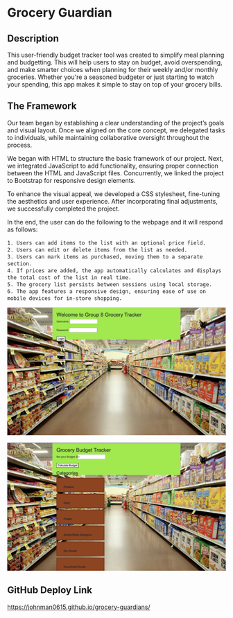 # Grocery Guardian

## Description

This user-friendly budget tracker tool was created to simplify meal planning and budgetting. This will help users to stay on budget, avoid overspending, and make smarter choices when planning for their weekly and/or monthly groceries. Whether you're a seasoned budgeter or just starting to watch your spending, this app makes it simple to stay on top of your grocery bills.

## The Framework

Our team began by establishing a clear understanding of the project’s goals and visual layout. Once we aligned on the core concept, we delegated tasks to individuals, while maintaining collaborative oversight throughout the process.

We began with HTML to structure the basic framework of our project. Next, we integrated JavaScript to add functionality, ensuring proper connection between the HTML and JavaScript files. Concurrently, we linked the project to Bootstrap for responsive design elements.

To enhance the visual appeal, we developed a CSS stylesheet, fine-tuning the aesthetics and user experience. After incorporating final adjustments, we successfully completed the project.

In the end, the user can do the following to the webpage and it will respond as follows:

    1. Users can add items to the list with an optional price field.
    2. Users can edit or delete items from the list as needed.
    3. Users can mark items as purchased, moving them to a separate section.
    4. If prices are added, the app automatically calculates and displays the total cost of the list in real time.
    5. The grocery list persists between sessions using local storage.
    6. The app features a responsive design, ensuring ease of use on mobile devices for in-store shopping.

![screenshot](project-1-login-page.jpg)

![screenshot](project-1-budget-page.jpg)

## GitHub Deploy Link

https://johnman0615.github.io/grocery-guardians/
